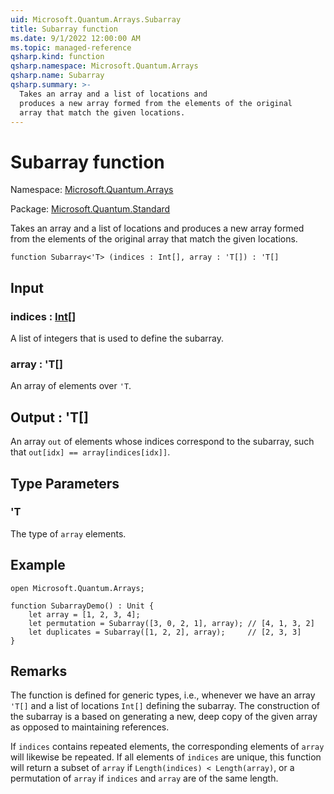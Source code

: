 ```yaml
---
uid: Microsoft.Quantum.Arrays.Subarray
title: Subarray function
ms.date: 9/1/2022 12:00:00 AM
ms.topic: managed-reference
qsharp.kind: function
qsharp.namespace: Microsoft.Quantum.Arrays
qsharp.name: Subarray
qsharp.summary: >-
  Takes an array and a list of locations and
  produces a new array formed from the elements of the original
  array that match the given locations.
---
```


# Subarray function

Namespace: [Microsoft.Quantum.Arrays](xref:Microsoft.Quantum.Arrays)

Package: [Microsoft.Quantum.Standard](https://nuget.org/packages/Microsoft.Quantum.Standard)


Takes an array and a list of locations andproduces a new array formed from the elements of the originalarray that match the given locations.

```qsharp
function Subarray<'T> (indices : Int[], array : 'T[]) : 'T[]
```


## Input

### indices : [Int](xref:microsoft.quantum.qsharp.valueliterals#int-literals)[]

A list of integers that is used to define the subarray.


### array : 'T[]

An array of elements over `'T`.



## Output : 'T[]

An array `out` of elements whose indices correspond to the subarray,such that `out[idx] == array[indices[idx]]`.

## Type Parameters

### 'T

The type of `array` elements.

## Example

```qsharpopen Microsoft.Quantum.Arrays;function SubarrayDemo() : Unit {    let array = [1, 2, 3, 4];    let permutation = Subarray([3, 0, 2, 1], array); // [4, 1, 3, 2]    let duplicates = Subarray([1, 2, 2], array);     // [2, 3, 3]}```

## Remarks

The function is defined for generic types, i.e., whenever we havean array `'T[]` and a list of locations `Int[]` defining the subarray.The construction of the subarray is a based on generating a new, deepcopy of the given array as opposed to maintaining references.If `indices` contains repeated elements, the corresponding elementsof `array` will likewise be repeated.If all elements of `indices` are unique, this function will returna subset of `array` if `Length(indices) < Length(array)`, ora permutation of `array` if `indices` and `array` are of the same length.